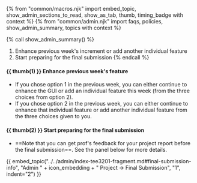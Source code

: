 {% from "common/macros.njk" import embed_topic, show_admin_sections_to_read, show_as_tab, thumb, timing_badge with context %}
{% from "common/admin.njk" import faqs, policies, show_admin_summary, topics with context %}

{% call show_admin_summary() %}
1. Enhance previous week's increment or add another individual feature
1. Start preparing for the final submission
{% endcall %}

<span id="week12-project">

#### {{ thumb(1) }} Enhance previous week's feature

* If you chose option 1 in the previous week, you can either continue to enhance the GUI or add an individual feature this week (from the three choices from option 2).
* If you chose option 2 in the previous week, you can either continue to enhance that individual feature or add another individual feature from the three choices given to you.


#### {{ thumb(2) }} Start preparing for the final submission

* ==Note that you can get prof's feedback for your project report before the final submission==. See the panel below for more details.

{{ embed_topic("../../admin/index-tee3201-fragment.md#final-submission-info", "Admin " + icon_embedding + " Project → Final Submission", "1", indent="2") }}

</span>
